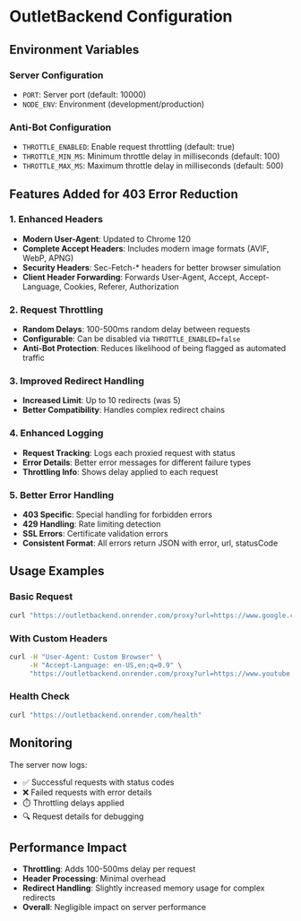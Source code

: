 # OutletBackend Configuration

## Environment Variables

### Server Configuration
- `PORT`: Server port (default: 10000)
- `NODE_ENV`: Environment (development/production)

### Anti-Bot Configuration
- `THROTTLE_ENABLED`: Enable request throttling (default: true)
- `THROTTLE_MIN_MS`: Minimum throttle delay in milliseconds (default: 100)
- `THROTTLE_MAX_MS`: Maximum throttle delay in milliseconds (default: 500)

## Features Added for 403 Error Reduction

### 1. Enhanced Headers
- **Modern User-Agent**: Updated to Chrome 120
- **Complete Accept Headers**: Includes modern image formats (AVIF, WebP, APNG)
- **Security Headers**: Sec-Fetch-* headers for better browser simulation
- **Client Header Forwarding**: Forwards User-Agent, Accept, Accept-Language, Cookies, Referer, Authorization

### 2. Request Throttling
- **Random Delays**: 100-500ms random delay between requests
- **Configurable**: Can be disabled via `THROTTLE_ENABLED=false`
- **Anti-Bot Protection**: Reduces likelihood of being flagged as automated traffic

### 3. Improved Redirect Handling
- **Increased Limit**: Up to 10 redirects (was 5)
- **Better Compatibility**: Handles complex redirect chains

### 4. Enhanced Logging
- **Request Tracking**: Logs each proxied request with status
- **Error Details**: Better error messages for different failure types
- **Throttling Info**: Shows delay applied to each request

### 5. Better Error Handling
- **403 Specific**: Special handling for forbidden errors
- **429 Handling**: Rate limiting detection
- **SSL Errors**: Certificate validation errors
- **Consistent Format**: All errors return JSON with error, url, statusCode

## Usage Examples

### Basic Request
```bash
curl "https://outletbackend.onrender.com/proxy?url=https://www.google.com"
```

### With Custom Headers
```bash
curl -H "User-Agent: Custom Browser" \
     -H "Accept-Language: en-US,en;q=0.9" \
     "https://outletbackend.onrender.com/proxy?url=https://www.youtube.com"
```

### Health Check
```bash
curl "https://outletbackend.onrender.com/health"
```

## Monitoring

The server now logs:
- ✅ Successful requests with status codes
- ❌ Failed requests with error details
- ⏱️ Throttling delays applied
- 🔍 Request details for debugging

## Performance Impact

- **Throttling**: Adds 100-500ms delay per request
- **Header Processing**: Minimal overhead
- **Redirect Handling**: Slightly increased memory usage for complex redirects
- **Overall**: Negligible impact on server performance
